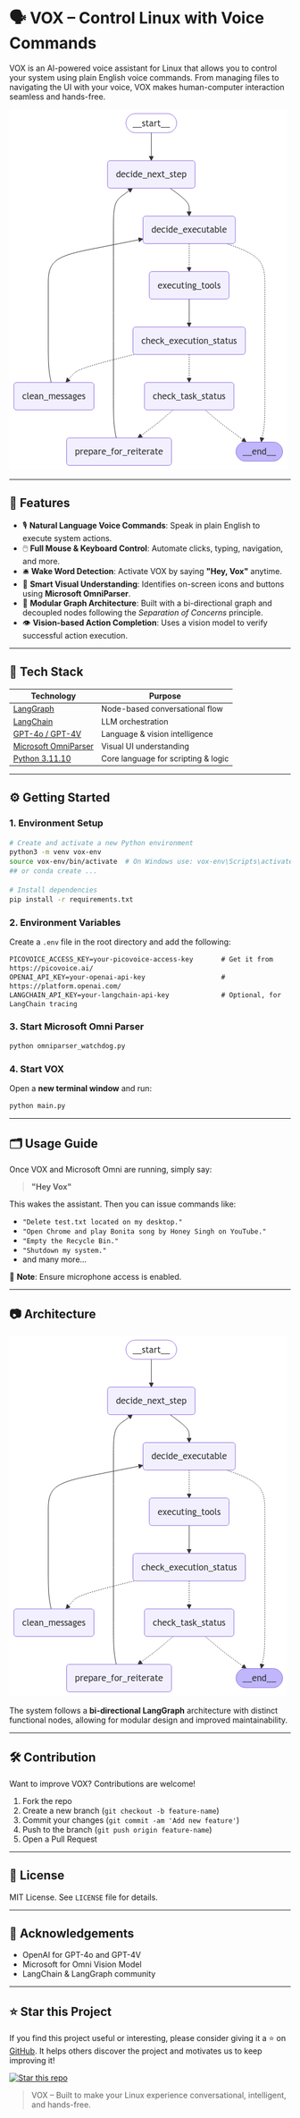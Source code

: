 # 🗣️ VOX – Control Linux with Voice Commands

VOX is an AI-powered voice assistant for Linux that allows you to control your system using plain English voice commands. From managing files to navigating the UI with your voice, VOX makes human-computer interaction seamless and hands-free.

![Architecture Graph](./static/architecture/graph.png)

---

## 🚀 Features

- 🎙️ **Natural Language Voice Commands**: Speak in plain English to execute system actions.
- 🖱️ **Full Mouse & Keyboard Control**: Automate clicks, typing, navigation, and more.
- 🛎️ **Wake Word Detection**: Activate VOX by saying **"Hey, Vox"** anytime.
- 🧠 **Smart Visual Understanding**: Identifies on-screen icons and buttons using **Microsoft OmniParser**.
- 🧩 **Modular Graph Architecture**: Built with a bi-directional graph and decoupled nodes following the *Separation of Concerns* principle.
- 👁️ **Vision-based Action Completion**: Uses a vision model to verify successful action execution.

---

## 🧱 Tech Stack

| Technology        | Purpose                                      |
|-------------------|----------------------------------------------|
| [LangGraph](https://github.com/langchain-ai/langgraph)  | Node-based conversational flow           |
| [LangChain](https://www.langchain.com/) | LLM orchestration                        |
| [GPT-4o / GPT-4V](https://openai.com/)  | Language & vision intelligence           |
| [Microsoft OmniParser](https://huggingface.co/microsoft/OmniParser) | Visual UI understanding |
| [Python 3.11.10](https://www.python.org/) | Core language for scripting & logic     |

---

## ⚙️ Getting Started

### 1. Environment Setup

```bash
# Create and activate a new Python environment
python3 -m venv vox-env
source vox-env/bin/activate  # On Windows use: vox-env\Scripts\activate
## or conda create ...

# Install dependencies
pip install -r requirements.txt
```

### 2. Environment Variables

Create a `.env` file in the root directory and add the following:

```env
PICOVOICE_ACCESS_KEY=your-picovoice-access-key       # Get it from https://picovoice.ai/
OPENAI_API_KEY=your-openai-api-key                   # https://platform.openai.com/
LANGCHAIN_API_KEY=your-langchain-api-key             # Optional, for LangChain tracing
```

### 3. Start Microsoft Omni Parser

```bash
python omniparser_watchdog.py
```

### 4. Start VOX

Open a **new terminal window** and run:

```bash
python main.py
```

---

## 🗂️ Usage Guide

Once VOX and Microsoft Omni are running, simply say:

> **"Hey Vox"**

This wakes the assistant. Then you can issue commands like:

- `"Delete test.txt located on my desktop."`
- `"Open Chrome and play Bonita song by Honey Singh on YouTube."`
- `"Empty the Recycle Bin."`
- `"Shutdown my system."`
- and many more...

🛑 **Note**: Ensure microphone access is enabled.

---

## 📷 Architecture

![VOX System Architecture](./static/architecture/graph.png)

The system follows a **bi-directional LangGraph** architecture with distinct functional nodes, allowing for modular design and improved maintainability.

---

## 🛠️ Contribution

Want to improve VOX? Contributions are welcome!

1. Fork the repo
2. Create a new branch (`git checkout -b feature-name`)
3. Commit your changes (`git commit -am 'Add new feature'`)
4. Push to the branch (`git push origin feature-name`)
5. Open a Pull Request

---

## 📄 License

MIT License. See `LICENSE` file for details.

---

## 🙏 Acknowledgements

- OpenAI for GPT-4o and GPT-4V
- Microsoft for Omni Vision Model
- LangChain & LangGraph community

---
## ⭐ Star this Project

If you find this project useful or interesting, please consider giving it a ⭐ on [GitHub](https://github.com/your-username/vox-voice-linux). It helps others discover the project and motivates us to keep improving it!

[![Star this repo](https://img.shields.io/github/stars/your-username/vox-voice-linux?style=social)](https://github.com/ishanExtreme/vox-bot)

> VOX – Built to make your Linux experience conversational, intelligent, and hands-free.